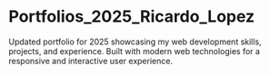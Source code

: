 # Portfolios_2025_Ricardo_Lopez
Updated portfolio for 2025 showcasing my web development skills, projects, and experience. Built with modern web technologies for a responsive and interactive user experience.

